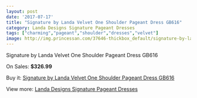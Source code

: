 ```yaml
---
layout: post
date: '2017-07-17'
title: "Signature by Landa Velvet One Shoulder Pageant Dress GB616"
category: Landa Designs Signature Pageant Dresses
tags: ["charming","pageant","shoulder","dresses","velvet"]
image: http://img.princessan.com/37646-thickbox_default/signature-by-landa-velvet-one-shoulder-pageant-dress-gb616.jpg
---
```

Signature by Landa Velvet One Shoulder Pageant Dress GB616

On Sales: **$326.99**
<a href="https://www.princessan.com/en/17504-signature-by-landa-velvet-one-shoulder-pageant-dress-gb616.html"><amp-img layout="responsive" width="600" height="600" src="//img.princessan.com/37646-thickbox_default/signature-by-landa-velvet-one-shoulder-pageant-dress-gb616.jpg" alt="Signature by Landa Velvet One Shoulder Pageant Dress GB616 0" /></a>

Buy it: [Signature by Landa Velvet One Shoulder Pageant Dress GB616](https://www.princessan.com/en/17504-signature-by-landa-velvet-one-shoulder-pageant-dress-gb616.html "Signature by Landa Velvet One Shoulder Pageant Dress GB616")

View more: [Landa Designs Signature Pageant Dresses](https://www.princessan.com/en/148- "Landa Designs Signature Pageant Dresses")